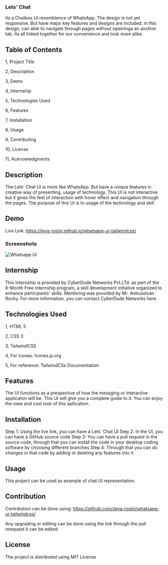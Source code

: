 ### Lets' Chat

Its a Chatbox UI resemblence of WhatsApp. The design is not yet responsive. But have major key features and designs are included. In this design, can able to navigate through pages without opeininga an another tab. Its all linked together for our convenience and look more alike.

## Table of Contents

1, Project Title

2, Description

3, Demo

4, Internship

5, Technologies Used

6, Features

7, Installation

8, Usage

9, Contributing

10, License

11, Acknowledgments

## Description

The Lets' Chat UI is more like WhatsApp. But have a unique features in creative way of presenting, usage of technology. This UI is not interactive but it gives the feel of interaction with hover effect and navigation through the pages. The purpose of this UI is to usage of the technology and skill

## Demo

Live Link: https://jeya-rosini.github.io/whatsapp-ui-tailwindcss/

### Screenshots

![Whatsapp UI](https://github.com/Jeya-rosini/whatsapp-ui-tailwindcss/assets/143939511/adbcbab4-4c18-47fe-80af-d6ca5b8305a4)

## Internship

This internship is provided by CyberDude Networks Pvt.LTd. as part of the 6-Month Free Internship program, a skill development initiative organized to enhance participants' skills. Mentoring was provided by Mr. Anbuselvan Rocky. For more information, you can contact CyberDude Networks here.

## Technologies Used

1, HTML 5

2, CSS 3

3, TailwindCSS

4, For icones: Icones.js.org

5, For reference: TailwindCSs Documentation

## Features

The UI functions as a prespective of how the messging or interactive applicaton will be. This UI will give you a complete guide to it. You can enjoy the view and cool look of this apllication.

## Installation

Step 1: Using the live link, you can have a Lets' Chat UI
Step 2: In the UI, you can have a GitHub source code
Step 3: You can have a pull request in the source code, through that you can install the code in your desktop coding software by choosing different branches
Step 4: Through that you can do changes in that code by adding or deleting any features into it

## Usage

This project can be used as example of chat UI representation.

## Contribution

Contribution can be done using: https://github.com/Jeya-rosini/whatsapp-ui-tailwindcss/

Any upgrading or editing can be done using the link through the pull rewquest it can be edited

## License

The project is distributed using MIT License





